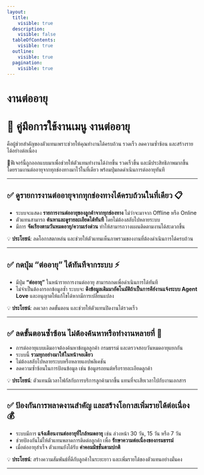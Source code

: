 ```yaml
---
layout:
  title:
    visible: true
  description:
    visible: false
  tableOfContents:
    visible: true
  outline:
    visible: true
  pagination:
    visible: true
---
```


# งานต่ออายุ

# 📖 คู่มือการใช้งานเมนู **งานต่ออายุ**

คือผู้ช่วยสำคัญของตัวแทนเพราะช่วยให้คุณทำงานได้ครบถ้วน รวดเร็ว ลดความซ้ำซ้อน และสร้างรายได้อย่างต่อเนื่อง 

🚀ฟีเจอร์นี้ถูกออกแบบมาเพื่อช่วยให้ตัวแทนทำงานได้ง่ายขึ้น รวดเร็วขึ้น และมีประสิทธิภาพมากขึ้น  
โดยรวมงานต่ออายุจากทุกช่องทางมาไว้ในที่เดียว พร้อมปุ่มกดดำเนินการต่ออายุทันที  

---

## ✅ ดูรายการงานต่ออายุจากทุกช่องทางได้ครบถ้วนในที่เดียว 📋
- ระบบจะแสดง **รายการงานต่ออายุของลูกค้าจากทุกช่องทาง** ไม่ว่าจะมาจาก Offline หรือ Online  
- ตัวแทนสามารถ **ค้นหาและดูรายละเอียดได้ทันที** โดยไม่ต้องสลับไปหลายระบบ  
- มีการ **จัดเรียงตามวันหมดอายุ/ความเร่งด่วน** ทำให้สามารถวางแผนติดตามงานได้สะดวกขึ้น  

💡 **ประโยชน์**: ลดโอกาสตกหล่น และช่วยให้ตัวแทนเห็นภาพรวมของงานที่ต้องดำเนินการได้ครบถ้วน  

---

## ✅ กดปุ่ม “ต่ออายุ” ได้ทันทีจากระบบ ⚡
- มีปุ่ม **“ต่ออายุ”** ในหน้ารายการงานต่ออายุ สามารถกดเพื่อดำเนินการได้ทันที  
- ไม่จำเป็นต้องกรอกข้อมูลซ้ำ ระบบจะ **ดึงข้อมูลเดิมมาอัตโนมัติถ้าเป็นการคีย์งานแจ้งระบบ Agent Love** และอนุญาตให้แก้ไขได้หากมีการเปลี่ยนแปลง  

💡 **ประโยชน์**: ลดเวลา ลดขั้นตอน และช่วยให้ตัวแทนปิดงานได้รวดเร็ว  

---

## ✅ ลดขั้นตอนซ้ำซ้อน ไม่ต้องค้นหาหรือทำงานหลายที่ 🔄
- การต่ออายุแบบเดิมอาจต้องค้นหาข้อมูลลูกค้า กรมธรรม์ และตรวจสอบวันหมดอายุแยกกัน  
- ระบบนี้ **รวมทุกอย่างมาให้ในหน้าจอเดียว**  
- ไม่ต้องสลับไปหลายระบบหรือหลายแอปพลิเคชัน  
- ลดความซ้ำซ้อนในการป้อนข้อมูล เช่น ข้อมูลรถยนต์หรือรายละเอียดลูกค้า  

💡 **ประโยชน์**: ตัวแทนมีเวลาโฟกัสกับการบริการลูกค้ามากขึ้น แทนที่จะเสียเวลาไปกับงานเอกสาร  

---

## ✅ ป้องกันการพลาดงานสำคัญ และสร้างโอกาสเพิ่มรายได้ต่อเนื่อง 💰
- ระบบมีการ **แจ้งเตือนงานต่ออายุที่ใกล้หมดอายุ** เช่น ล่วงหน้า 30 วัน, 15 วัน หรือ 7 วัน  
- ช่วยป้องกันไม่ให้ตัวแทนพลาดการติดต่อลูกค้า เพื่อ **รักษาความต่อเนื่องของกรมธรรม์**  
- เมื่อต่ออายุสำเร็จ ตัวแทนยังได้รับ **ค่าคอมมิชชั่นตามปกติ**  

💡 **ประโยชน์**: สร้างความสัมพันธ์ที่ดีกับลูกค้าในระยะยาว และเพิ่มรายได้ของตัวแทนอย่างมั่นคง  

---

